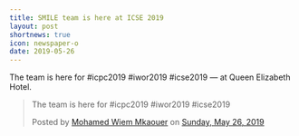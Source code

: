 ```yaml
---
title: SMILE team is here at ICSE 2019
layout: post
shortnews: true
icon: newspaper-o
date: 2019-05-26
---
```


<div id="fb-root"></div>
<script async defer crossorigin="anonymous" src="https://connect.facebook.net/en_US/sdk.js#xfbml=1&version=v8.0" nonce="fUNow3o1"></script>

<p style="text-align:justify">

The team is here for #icpc2019 #iwor2019 #icse2019 — at Queen Elizabeth Hotel.

</p>

<div class="fb-post" data-href="https://www.facebook.com/photo/?fbid=10161795032570453&amp;set=a.10156749044285453" data-show-text="true" data-width=""><blockquote cite="https://www.facebook.com/photo.php?fbid=10161795032570453&amp;set=a.10156749044285453&amp;type=3" class="fb-xfbml-parse-ignore"><p>The team is here for #icpc2019 #iwor2019 #icse2019</p>Posted by <a href="https://www.facebook.com/mkaouer">Mohamed Wiem Mkaouer</a> on&nbsp;<a href="https://www.facebook.com/photo.php?fbid=10161795032570453&amp;set=a.10156749044285453&amp;type=3">Sunday, May 26, 2019</a></blockquote></div>
